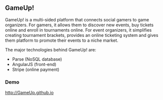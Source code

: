## GameUp!
GameUp! is a multi-sided platform that connects social gamers to game organizers. For gamers, it allows them to discover new events, buy tickets online and enroll in tournaments online. For event organizers, it simplifies creating tournament brackets, provides an online ticketing system and gives them platform to promote their events to a niche market. 

The major technologies behind GameUp! are:
* Parse (NoSQL database)
* AngularJS (front-end)
* Stripe (online payment)

### Demo
http://GameUp.github.io
